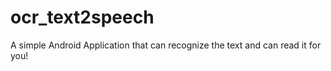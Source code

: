 # ocr_text2speech
A simple Android Application that can recognize the text and can read it for you!
